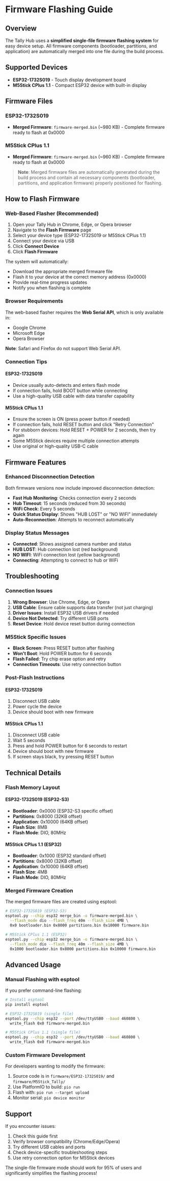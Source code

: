 # Firmware Flashing Guide

## Overview

The Tally Hub uses a **simplified single-file firmware flashing system** for easy device setup. All firmware components (bootloader, partitions, and application) are automatically merged into one file during the build process.

## Supported Devices

- **ESP32-1732S019** - Touch display development board
- **M5Stick CPlus 1.1** - Compact ESP32 device with built-in display

## Firmware Files

### ESP32-1732S019
- **Merged Firmware**: `firmware-merged.bin` (~980 KB) - Complete firmware ready to flash at 0x0000

### M5Stick CPlus 1.1  
- **Merged Firmware**: `firmware-merged.bin` (~960 KB) - Complete firmware ready to flash at 0x0000

> **Note**: Merged firmware files are automatically generated during the build process and contain all necessary components (bootloader, partitions, and application firmware) properly positioned for flashing.

## How to Flash Firmware

### Web-Based Flasher (Recommended)

1. Open your Tally Hub in Chrome, Edge, or Opera browser
2. Navigate to the **Flash Firmware** page
3. Select your device type (ESP32-1732S019 or M5Stick CPlus 1.1)
4. Connect your device via USB
5. Click **Connect Device** 
6. Click **Flash Firmware**

The system will automatically:
- Download the appropriate merged firmware file
- Flash it to your device at the correct memory address (0x0000)
- Provide real-time progress updates
- Notify you when flashing is complete

### Browser Requirements

The web-based flasher requires the **Web Serial API**, which is only available in:
- Google Chrome
- Microsoft Edge  
- Opera Browser

**Note**: Safari and Firefox do not support Web Serial API.

### Connection Tips

#### ESP32-1732S019
- Device usually auto-detects and enters flash mode
- If connection fails, hold BOOT button while connecting
- Use a high-quality USB cable with data transfer capability

#### M5Stick CPlus 1.1
- Ensure the screen is ON (press power button if needed)
- If connection fails, hold RESET button and click "Retry Connection"
- For stubborn devices: Hold RESET + POWER for 2 seconds, then try again
- Some M5Stick devices require multiple connection attempts
- Use original or high-quality USB-C cable

## Firmware Features

### Enhanced Disconnection Detection
Both firmware versions now include improved disconnection detection:

- **Fast Hub Monitoring**: Checks connection every 2 seconds
- **Hub Timeout**: 15 seconds (reduced from 30 seconds)
- **WiFi Check**: Every 5 seconds
- **Quick Status Display**: Shows "HUB LOST" or "NO WIFI" immediately
- **Auto-Reconnection**: Attempts to reconnect automatically

### Display Status Messages
- **Connected**: Shows assigned camera number and status
- **HUB LOST**: Hub connection lost (red background)
- **NO WIFI**: WiFi connection lost (yellow background)
- **Connecting**: Attempting to connect to hub or WiFi

## Troubleshooting

### Connection Issues
1. **Wrong Browser**: Use Chrome, Edge, or Opera
2. **USB Cable**: Ensure cable supports data transfer (not just charging)
3. **Driver Issues**: Install ESP32 USB drivers if needed
4. **Device Not Detected**: Try different USB ports
5. **Reset Device**: Hold device reset button during connection

### M5Stick Specific Issues
- **Black Screen**: Press RESET button after flashing
- **Won't Boot**: Hold POWER button for 6 seconds
- **Flash Failed**: Try chip erase option and retry
- **Connection Timeouts**: Use retry connection button

### Post-Flash Instructions

#### ESP32-1732S019
1. Disconnect USB cable
2. Power cycle the device
3. Device should boot with new firmware

#### M5Stick CPlus 1.1
1. Disconnect USB cable
2. Wait 5 seconds
3. Press and hold POWER button for 6 seconds to restart
4. Device should boot with new firmware
5. If screen stays black, try pressing RESET button

## Technical Details

### Flash Memory Layout

#### ESP32-1732S019 (ESP32-S3)
- **Bootloader**: 0x0000 (ESP32-S3 specific offset)
- **Partitions**: 0x8000 (32KB offset)
- **Application**: 0x10000 (64KB offset)
- **Flash Size**: 8MB
- **Flash Mode**: DIO, 80MHz

#### M5Stick CPlus 1.1 (ESP32)
- **Bootloader**: 0x1000 (ESP32 standard offset)
- **Partitions**: 0x8000 (32KB offset)  
- **Application**: 0x10000 (64KB offset)
- **Flash Size**: 4MB
- **Flash Mode**: DIO, 80MHz

### Merged Firmware Creation

The merged firmware files are created using esptool:

```bash
# ESP32-1732S019 (ESP32-S3)
esptool.py --chip esp32 merge_bin -o firmware-merged.bin \
  --flash_mode dio --flash_freq 40m --flash_size 4MB \
  0x0 bootloader.bin 0x8000 partitions.bin 0x10000 firmware.bin

# M5Stick CPlus 1.1 (ESP32)  
esptool.py --chip esp32 merge_bin -o firmware-merged.bin \
  --flash_mode dio --flash_freq 40m --flash_size 4MB \
  0x1000 bootloader.bin 0x8000 partitions.bin 0x10000 firmware.bin
```

## Advanced Usage

### Manual Flashing with esptool

If you prefer command-line flashing:

```bash
# Install esptool
pip install esptool

# ESP32-1732S019 (single file)
esptool.py --chip esp32 --port /dev/ttyUSB0 --baud 460800 \
  write_flash 0x0 firmware-merged.bin

# M5Stick CPlus 1.1 (single file)
esptool.py --chip esp32 --port /dev/ttyUSB0 --baud 460800 \
  write_flash 0x0 firmware-merged.bin
```

### Custom Firmware Development

For developers wanting to modify the firmware:

1. Source code is in `firmware/ESP32-1732S019/` and `firmware/M5Stick_Tally/`
2. Use PlatformIO to build: `pio run`
3. Flash with: `pio run --target upload`
4. Monitor serial: `pio device monitor`

## Support

If you encounter issues:

1. Check this guide first
2. Verify browser compatibility (Chrome/Edge/Opera)
3. Try different USB cables and ports
4. Check device-specific troubleshooting steps
5. Use retry connection option for M5Stick devices

The single-file firmware mode should work for 95% of users and significantly simplifies the flashing process!
